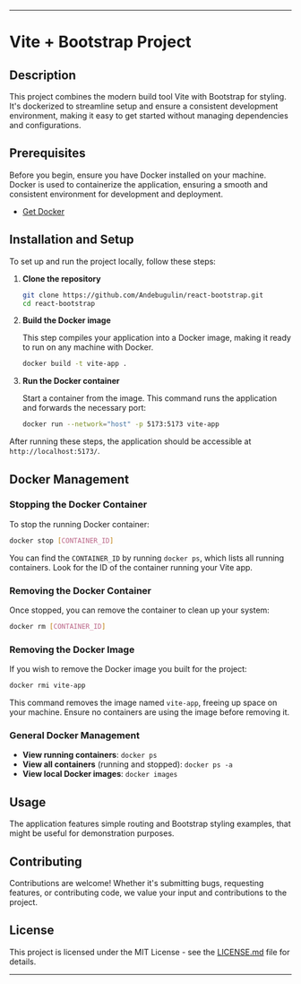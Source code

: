 
---

# Vite + Bootstrap Project

## Description

This project combines the modern build tool Vite with Bootstrap for styling. It's dockerized to streamline setup and ensure a consistent development environment, making it easy to get started without managing dependencies and configurations.

## Prerequisites

Before you begin, ensure you have Docker installed on your machine. Docker is used to containerize the application, ensuring a smooth and consistent environment for development and deployment.

- [Get Docker](https://docs.docker.com/get-docker/)

## Installation and Setup

To set up and run the project locally, follow these steps:

1. **Clone the repository**

   ```bash
   git clone https://github.com/Andebugulin/react-bootstrap.git
   cd react-bootstrap
   ```

2. **Build the Docker image**

   This step compiles your application into a Docker image, making it ready to run on any machine with Docker.

   ```bash
   docker build -t vite-app .
   ```

3. **Run the Docker container**

   Start a container from the image. This command runs the application and forwards the necessary port:

   ```bash
   docker run --network="host" -p 5173:5173 vite-app
   ```

After running these steps, the application should be accessible at `http://localhost:5173/`.

## Docker Management

### Stopping the Docker Container

To stop the running Docker container:

```bash
docker stop [CONTAINER_ID]
```

You can find the `CONTAINER_ID` by running `docker ps`, which lists all running containers. Look for the ID of the container running your Vite app.

### Removing the Docker Container

Once stopped, you can remove the container to clean up your system:

```bash
docker rm [CONTAINER_ID]
```

### Removing the Docker Image

If you wish to remove the Docker image you built for the project:

```bash
docker rmi vite-app
```

This command removes the image named `vite-app`, freeing up space on your machine. Ensure no containers are using the image before removing it.

### General Docker Management

- **View running containers**: `docker ps`
- **View all containers** (running and stopped): `docker ps -a`
- **View local Docker images**: `docker images`

## Usage

The application features simple routing and Bootstrap styling examples, that might be useful for demonstration purposes.

## Contributing

Contributions are welcome! Whether it's submitting bugs, requesting features, or contributing code, we value your input and contributions to the project.


## License

This project is licensed under the MIT License - see the [LICENSE.md](LICENSE) file for details.

---


